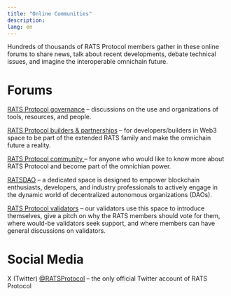 ```yaml
---
title: "Online Communities"
description: 
lang: en
---
```



Hundreds of thousands of RATS Protocol members gather in these online forums to share news, talk about recent developments, debate technical issues, and imagine the interoperable omnichain future.


# **Forums**

[RATS Protocol governance](https://forum.mapprotocol.io/t/about-the-governance-category/16) –  discussions on the use and organizations of tools, resources, and people.

[RATS Protocol builders & partnerships](https://forum.mapprotocol.io/t/about-the-builders-partnerships-category/3971) – for developers/builders in Web3 space to be part of the extended RATS family and make the omnichain future a reality.

[RATS Protocol community ](https://forum.mapprotocol.io/c/community/13)– for anyone who would like to know more about RATS Protocol and become part of the omnichian power.

[RATSDAO](https://forum.mapprotocol.io/c/map-dao/15) – a dedicated space is designed to empower blockchain enthusiasts, developers, and industry professionals to actively engage in the dynamic world of decentralized autonomous organizations (DAOs).

[RATS Protocol validators](https://forum.mapprotocol.io/t/about-the-validator-category/3943) – our validators use this space to introduce themselves, give a pitch on why the RATS members should vote for them, where would-be validators seek support, and where members can have general discussions on validators.

[//]: # ()
[//]: # (# **Chat rooms**)

[//]: # ()
[//]: # ([Say hi and chat]&#40;https://discord.gg/BCqhGdEa&#41; – drop a “Hi” and start to chat)

[//]: # ()
[//]: # ([General chat ]&#40;https://discord.gg/waPmuCkD&#41;–  community-oriented, chat anything about RATS Protocol)

[//]: # ()
[//]: # ([Turkish-türkçe]&#40;https://discord.gg/WAEaqDwU&#41; – chat room for Turkish-speaking members)

[//]: # ()
[//]: # ([Chinese-华语]&#40;https://discord.gg/UzcDZYce&#41; - chat room for Chinese-speaking members)

[//]: # ()
[//]: # ([Korean- 한국어]&#40;https://discord.gg/jKgs5egU&#41;– chat room for Korean-speaking members)


# **Social Media**

[//]: # (Telegram [@RATSProtocol ]&#40;https://t.me/MAPprotocol&#41;– the only official Telegram community of RATS Protocol)

X (Twitter) [@RATSProtocol](https://twitter.com/Rats_Chain) – the only official Twitter account of RATS Protocol

[//]: # (Medium [@RATSProtocol ]&#40;https://medium.com/mapprotocol&#41;– the most up-to-date write-ups from RATS Protocol)

[//]: # ()
[//]: # (YouTube [@RATSProtocol]&#40;https://www.youtube.com/channel/UCRyDHOkmaKezi9ALBwFsD5w&#41; – stay updated with RATS Protocol with messages from videos.)
